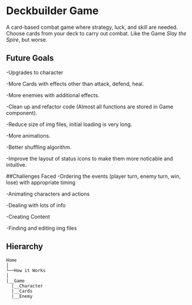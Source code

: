 # Deckbuilder Game
A card-based combat game where strategy, luck, and skill are needed.  Choose cards from your deck to carry out combat. Like the Game *Slay the Spire*, but worse.

## Future Goals
-Upgrades to character

-More Cards with effects other than attack, defend, heal.

-More enemies with additional effects.

-Clean up and refactor code (Almost all functions are stored in Game component).

-Reduce size of img files, initial loading is very long.

-More animations.

-Better shuffling algorithm.

-Improve the layout of status icons to make them more noticable and intuitive.

##Challenges Faced
-Ordering the events (player turn, enemy turn, win, lose) with appropriate timing

-Animating characters and actions

-Dealing with lots of info

-Creating Content

-Finding and editing img files

## Hierarchy

```
Home 
│
└──How it Works
│   
|__Game
  |__Character
  |__Cards
  |__Enemy
```